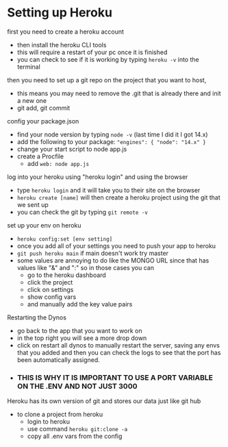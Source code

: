 # Setting up Heroku

first you need to create a heroku account

- then install the heroku CLI tools
- this will require a restart of your pc once it is finished
- you can check to see if it is working by typing `heroku -v` into the terminal

then you need to set up a git repo on the project that you want to host,

- this means you may need to remove the .git that is already there and init a new one
- git add, git commit

config your package.json

- find your node version by typing `node -v` (last time I did it I got 14.x)
- add the following to your package:
  `"engines": { "node": "14.x" }`
- change your start script to node app.js
- create a Procfile
  - add `web: node app.js`

log into your heroku using "heroku login" and using the browser

- type `heroku login` and it will take you to their site on the browser
- `heroku create [name]` will then create a heroku project using the git that we sent up
- you can check the git by typing `git remote -v`

set up your env on heroku

- `heroku config:set [env setting]`
- once you add all of your settings you need to push your app to heroku
- `git push heroku main` if main doesn't work try master
- some values are annoying to do like the MONGO URL since that has values like "&" and ":" so in those cases you can
  - go to the heroku dashboard
  - click the project
  - click on settings
  - show config vars
  - and manually add the key value pairs

Restarting the Dynos

- go back to the app that you want to work on
- in the top right you will see a more drop down
- click on restart all dynos to manually restart the server, saving any envs that you added and then you can check the logs to see that the port has been automatically assigned.
- ### THIS IS WHY IT IS IMPORTANT TO USE A PORT VARIABLE ON THE .ENV AND NOT JUST 3000

Heroku has its own version of git and stores our data just like git hub

- to clone a project from heroku
  - login to heroku
  - use command `heroku git:clone -a`
  - copy all .env vars from the config